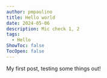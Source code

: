 ```yaml
---
author: pmpaulino
title: Hello world
date: 2024-05-06
description: Mic check 1, 2
tags:
  - Hello
ShowToc: false
TocOpen: false
---
```


My first post, testing some things out!
